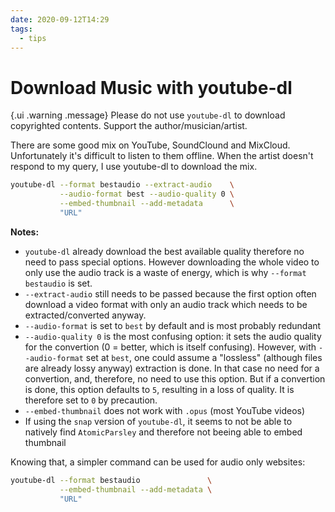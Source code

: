 ```yaml
---
date: 2020-09-12T14:29
tags:
  - tips
---
```


# Download Music with youtube-dl

{.ui .warning .message}
Please do not use `youtube-dl` to download copyrighted contents. Support the
author/musician/artist.


There are some good mix on YouTube, SoundClound and MixCloud. Unfortunately it's
difficult to listen to them offline. When the artist doesn't respond to my
query, I use youtube-dl to download the mix.

```bash
youtube-dl --format bestaudio --extract-audio    \
           --audio-format best --audio-quality 0 \
           --embed-thumbnail --add-metadata      \
           "URL"
```

**Notes:**

* `youtube-dl` already download the best available quality therefore no
  need to pass special options. However downloading the whole video to only
  use the audio track is a waste of energy, which is why `--format
  bestaudio` is set.
* `--extract-audio` still needs to be passed because the first option often
  download a video format with only an audio track which needs to be
  extracted/converted anyway.
* `--audio-format` is set to `best` by default and is most probably
  redundant
* `--audio-quality 0` is the most confusing option: it sets the audio
  quality for the convertion (0 = better, which is itself confusing).
  However, with `--audio-format` set at `best`, one could assume a
  "lossless" (although files are already lossy anyway) extraction is done.
  In that case no need for a convertion, and, therefore, no need to use
  this option. But if a convertion is done, this option defaults to `5`,
  resulting in a loss of quality. It is therefore set to `0` by precaution.
* `--embed-thumbnail` does not work with `.opus` (most YouTube videos)
* If using the `snap` version of `youtube-dl`, it seems to not be able to
  natively find `AtomicParsley` and therefore not beeing able to embed thumbnail

Knowing that, a simpler command can be used for audio only websites:

```bash
youtube-dl --format bestaudio               \
           --embed-thumbnail --add-metadata \
           "URL"
```
